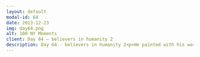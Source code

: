 ```yaml
---
layout: default
modal-id: 64
date: 2013-12-23
img: day64.png
alt: 100 NY Moments
client: Day 64 – believers in humanity 2
description: Day 64 - believers in humanity 2<p>He painted with his words. Each recount of a gas catastrophe, from Hurricane Sandy to East Village, added a thick, grim stroke to our future that was quickly becoming darker than the night hanging over us. After 2 hours of this, a lightness came through with the words he so confidently uttered about having hope.</p><p>I caught up with him recently, wondering if the new administration changed how he felt. His short answer? "It's only given me more hope because of how it is activating people." Now, because of Trump, more folks than ever before are taking ownership in taking care of our environment. "When people start showing up like this, things that were impossible become possible." Activists, man... daring to have hope in the face of extreme adversity. If you don't know one, become one. </p>Get involved with <a href="https://saneenergyproject.org/">Sane Energy Project!</a></p>
---
```

